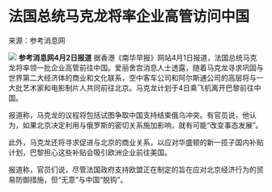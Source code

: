 # 法国总统马克龙将率企业高管访问中国

来源：参考消息网

![](https://inews.gtimg.com/news_bt/OfggLiEFtWA2K3tUPTKt8KQf3JhZ3mO9_EZ5xJWY6WCiQAA/1000)
**参考消息网4月2日报道**
据香港《南华早报》网站4月1日报道，法国总统马克龙将率领一批企业高管前往中国。爱丽舍宫消息人士透露，随着马克龙寻求巩固与世界第二大经济体的商业和文化联系，空中客车公司和阿尔斯通公司的高层将与一大批艺术家和电影制片人共同前往北京。马克龙计划于4日乘飞机离开巴黎前往中国。

报道称，马克龙的议程将包括试图争取中国支持结束俄乌冲突。有官员说，他认为，如果北京决定利用与俄罗斯的密切关系施加影响，就有可能“改变事态发展”。

此外，马克龙还将寻求促进与北京的商业关系，以应对华盛顿的新一揽子国内补贴计划，巴黎担心这些补贴会吸引欧洲企业前往美国。

报道称，官员们说，尽管法国政府支持欧盟正在制定的旨在应对北京经济行为的贸易防御措施，但“无意”与中国“脱钩”。

